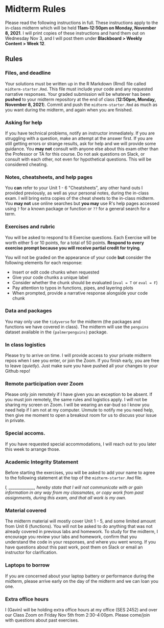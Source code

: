# Midterm Rules

Please read the following instructions in full.
These instructions apply to the in-class midterm which will be held **11am-12:50pm on Monday, November 8, 2021**.
I will print copies of these instructions and hand them out on Wednesday Nov 3, and I will post them under **Blackboard \> Weekly Content \> Week 12**.

## Rules

### Files, and deadline

Your solutions must be written up in the R Markdown (Rmd) file called `midterm-starter.Rmd`.
This file must include your code and any requested narrative responses.
Your graded submission will be whatever has been **pushed** to your midterm repository at the end of class (**12:50pm, Monday, November 8, 2021**).
Commit and push the `midterm-starter.Rmd` as much as you want during the midterm, and again when you are finished.

### Asking for help

If you have technical problems, notify an instructor immediately.
If you are struggling with a question, make an attempt at the answer first.
If you are still getting errors or strange results, ask for help and we will provide some guidance.
You **may not** consult with anyone else about this exam other than the Professor or TA for this course.
Do not ask questions on Slack, or consult with each other, not even for hypothetical questions.
This will be considered cheating.

### Notes, cheatsheets, and help pages

You **can** refer to your Unit 1 - 6 "Cheatsheets", any other hand outs I provided previously, as well as your personal notes, during the in-class exam.
I will bring extra copies of the cheat sheets to the in-class midterm.
You **may not** use online searches but **you may** use R's help pages accessed using `?` for a known package or function or `??` for a general search for a term.

### Exercises and rubric

You will be asked to respond to 8 Exercise questions.
Each Exercise will be worth either 5 or 10 points, for a total of 50 points.
**Respond to every exercise prompt because you will receive partial credit for trying**.

You will not be graded on the appearance of your code **but** consider the following elements for each response:

-   Insert or edit code chunks when requested
-   Give your code chunks a unique label
-   Consider whether the chunk should be evaluated (`eval = T` or `eval = F`)
-   Pay attention to typos in functions, pipes, and layering plots
-   When prompted, provide a narrative response alongside your code chunk

### Data and packages

You may only use the `tidyverse` for the midterm (the packages and functions we have covered in class).
The midterm will use the `penguins` dataset available in the `{palmerpenguins}` package.

### In class logistics

Please try to arrive on time.
I will provide access to your private midterm repos when I see you enter, or join the Zoom.
If you finish early, you are free to leave (*quietly*).
Just make sure you have pushed all your changes to your Github repo!

### Remote participation over Zoom

Please only join remotely if I have given you an exception to be absent.
If you must join remotely, the same rules and logistics apply.
I will not be sharing my screen on Zoom.
I will be wearing an ear-bud so I know you need help if I am not at my computer.
Unmute to notify me you need help, then give me moment to open a breakout room for us to discuss your issue in private.

### Special accoms.

If you have requested special accommodations, I will reach out to you later this week to arrange those.

### Academic Integrity Statement

Before starting the exercises, you will be asked to add your name to agree to the following statement at the top of the `midterm-starter.Rmd` file.

*I, \_\_\_\_\_\_\_\_\_\_\_\_\_, hereby state that I will not communicate with or gain information in any way from my classmates, or copy work from past assignments, during this exam, and that all work is my own.*

### Material covered

The midterm material will mostly cover Unit 1 - 5, and some limited amount from Unit 6 (functions).
You will not be asked to do anything that was not already covered in previous labs and homework.
To study for the midterm, I encourage you review your labs and homework, confirm that you understand the code in your responses, and where you went wrong.
If you have questions about this past work, post them on Slack or email an instructor for clarification.

### Laptops to borrow

If you are concerned about your laptop battery or performance during the midterm, please arrive early on the day of the midterm and we can loan you one.

### Extra office hours

I (Gavin) will be holding extra office hours at my office (SES 2452) and over our Class Zoom on Friday Nov 5th from 2:30-4:00pm.
Please come/join with questions about past exercises.
